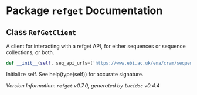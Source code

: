 <script>
document.addEventListener('DOMContentLoaded', (event) => {
  document.querySelectorAll('h3 code').forEach((block) => {
    hljs.highlightBlock(block);
  });
});
</script>

<style>
h3 .content { 
    padding-left: 22px;
    text-indent: -15px;
 }
h3 .hljs .content {
    padding-left: 20px;
    margin-left: 0px;
    text-indent: -15px;
    martin-bottom: 0px;
}
h4 .content, table .content, p .content, li .content { margin-left: 30px; }
h4 .content { 
    font-style: italic;
    font-size: 1em;
    margin-bottom: 0px;
}

</style>


# Package `refget` Documentation

## <a name="RefGetClient"></a> Class `RefGetClient`
A client for interacting with a refget API, for either sequences or sequence collections, or both.


```python
def __init__(self, seq_api_urls=['https://www.ebi.ac.uk/ena/cram/sequence'], seqcol_api_urls=['https://seqcolapi.databio.org'])
```

Initialize self.  See help(type(self)) for accurate signature.






*Version Information: `refget` v0.7.0, generated by `lucidoc` v0.4.4*